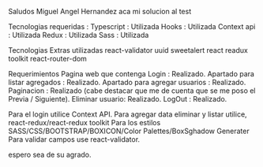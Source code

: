 
Saludos Miguel Angel Hernandez aca mi solucion al test

Tecnologias requeridas : 
Typescript     : Utilizada
Hooks          : Utilizada
Context api    : Utilizada
Redux          : Utilizada
Sass           : Utilizada


Tecnologias Extras utilizadas
react-validator
uuid
sweetalert
react readux toolkit
react-router-dom


Requerimientos
Pagina web que contenga
Login : Realizado.
Apartado para listar agregados : Realizado.
Apartado para agregar usuarios : Realizado.
Paginacion : Realizado (cabe destacar que me de cuenta que se me poso el Previa  / Siguiente).
Eliminar usuario: Realizado.
LogOut : Realizado.



Para el login utilice Context API.
Para agregar data eliminar y listar utilice, react-redux/react-redux toolkit
Para los estilos SASS/CSS/BOOTSTRAP/BOXICON/Color Palettes/BoxSghadow Generater
Para validar campos use react-validator.




espero sea de su agrado.
  



